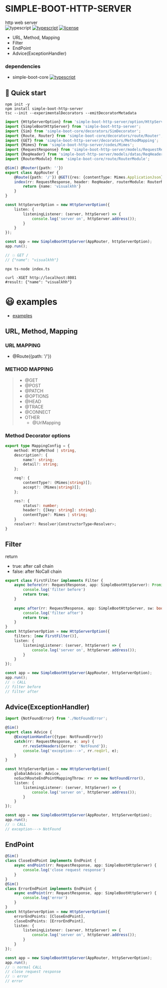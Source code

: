 SIMPLE-BOOT-HTTP-SERVER
===
http web server  
![typescript](https://img.shields.io/badge/-typescript-black?logo=typescript) [![typescript](https://img.shields.io/badge/-npm-black?logo=npm)](https://www.npmjs.com/package/simple-boot-http-server) [![license](https://img.shields.io/badge/license-MIT-green)](LICENSE.md)

* URL, Method, Mapping
* Filter
* EndPoint
* Advice(ExceptionHandler)


### dependencies  
* simple-boot-core [![typescript](https://img.shields.io/badge/-npm-black?logo=npm)](https://www.npmjs.com/package/simple-boot-core) 


## 🚀 Quick start
```shell
npm init -y
npm install simple-boot-http-server
tsc --init --experimentalDecorators --emitDecoratorMetadata
```

```typescript
import {HttpServerOption} from 'simple-boot-http-server/option/HttpServerOption';
import {SimpleBootHttpServer} from 'simple-boot-http-server';
import {Sim} from 'simple-boot-core/decorators/SimDecorator';
import {Route, Router} from 'simple-boot-core/decorators/route/Router';
import {GET} from 'simple-boot-http-server/decorators/MethodMapping';
import {Mimes} from 'simple-boot-http-server/codes/Mimes';
import {RequestResponse} from 'simple-boot-http-server/models/RequestResponse';
import {ReqHeader} from 'simple-boot-http-server/models/datas/ReqHeader';
import {RouterModule} from 'simple-boot-core/route/RouterModule';

@Sim() @Router({path: ''})
export class AppRouter {
    @Route({path: '/'}) @GET({res: {contentType: Mimes.ApplicationJson}})
    index(rr: RequestResponse, header: ReqHeader, routerModule: RouterModule) {
        return {name: 'visualkhh'}
    }
}

const httpServerOption = new HttpServerOption({
    listen: {
        listeningListener: (server, httpServer) => {
            console.log('server on', httpServer.address());
        }
    }
});

const app = new SimpleBootHttpServer(AppRouter, httpServerOption);
app.run();

// 💥 GET /
// {"name": "visualkhh"}
```
```shell
npx ts-node index.ts
```
```shell
curl -XGET http://localhost:8081
#result: {"name": "visualkhh"}
```

# 😃 examples
- [examples](./examples)

## URL, Method, Mapping
### URL MAPPING
* @Route({path: '/'})
### METHOD MAPPING
> * @GET
> * @POST
> * @PATCH
> * @OPTIONS
> * @HEAD
> * @TRACE
> * @CONNECT
> * OTHER
>   * @UrlMapping
### Method Decorator options
```typescript
export type MappingConfig = {
    method: HttpMethod | string,
    description?: {
        name?: string;
        detail?: string;
    };

    req?: {
        contentType?: (Mimes|string)[];
        accept?: (Mimes|string)[];
    };

    res?: {
        status?: number;
        header?: {[key: string]: string};
        contentType?: Mimes | string;
    }
    resolver?: Resolver|ConstructorType<Resolver>;
}
```  


## Filter
return
 - true: after call chain 
 - false: after NoCall chain
```typescript
export class FirstFilter implements Filter {
    async before(rr: RequestResponse, app: SimpleBootHttpServer): Promise<boolean> {
        console.log('filter before')
        return true;
    }
    
    async after(rr: RequestResponse, app: SimpleBootHttpServer, sw: boolean): Promise<boolean> {
        console.log('filter after')
        return true;
    }    
}
const httpServerOption = new HttpServerOption({
    filters: [new FirstFilter()],
    listen: {
        listeningListener: (server, httpServer) => {
            console.log('server on', httpServer.address());
        }
    }
});

const app = new SimpleBootHttpServer(AppRouter, httpServerOption);
app.run();
// 💥 CALL
// filter before
// filter after
```

## Advice(ExceptionHandler)
```typescript
import {NotFoundError} from './NotFoundError';

@Sim()
export class Advice {
    @ExceptionHandler({type: NotFoundError})
    catch(rr: RequestResponse, e: any) {
        rr.resSetHeaders({error: 'NotFound'});
        console.log('exception--->', rr.reqUrl, e);
    }
}

const httpServerOption = new HttpServerOption({
    globalAdvice: Advice,
    noSuchRouteEndPointMappingThrow: rr => new NotFoundError(),
    listen: {
        listeningListener: (server, httpServer) => {
            console.log('server on', httpServer.address());
        }
    }
});

const app = new SimpleBootHttpServer(AppRouter, httpServerOption);
app.run();
// 💥 CALL
// exception---> NotFound
```

## EndPoint
```typescript
@Sim()
class CloseEndPoint implements EndPoint {
    async endPoint(rr: RequestResponse, app: SimpleBootHttpServer) {
        console.log('close request response')
    }
}
@Sim()
class ErrorEndPoint implements EndPoint {
    async endPoint(rr: RequestResponse, app: SimpleBootHttpServer) {
        console.log('error')
    }
}
const httpServerOption = new HttpServerOption({
    errorEndPoints: [CloseEndPoint],
    closeEndPoints: [ErrorEndPoint],
    listen: {
        listeningListener: (server, httpServer) => {
            console.log('server on', httpServer.address());
        }
    }
});

const app = new SimpleBootHttpServer(AppRouter, httpServerOption);
app.run();
// 💥 normal CALL
// close request response
// 💥 error
// error
```
